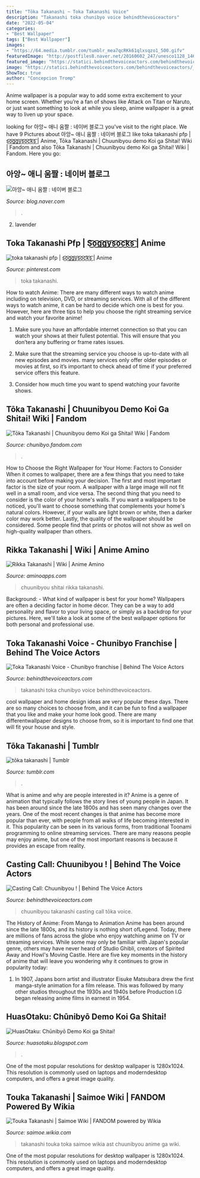 ```yaml
---
title: "Tōka Takanashi ~ Toka Takanashi Voice"
description: "Takanashi toka chunibyo voice behindthevoiceactors"
date: "2022-05-04"
categories:
- "Best Wallpaper"
tags: ["Best Wallpaper"]
images:
- "https://64.media.tumblr.com/tumblr_mea7qcRKk61qlxsqzo1_500.gifv"
featuredImage: "http://postfiles8.naver.net/20160602_247/unesco1128_1464856400734rkesr_GIF/100783ee23add499836fbb6fef7c88fb20fecc7f.gif?type=w2"
featured_image: "https://statici.behindthevoiceactors.com/behindthevoiceactors/_img/chars/thumbs/toka-takanashi-chunibyo-3.75_thumb.jpg"
image: "https://statici.behindthevoiceactors.com/behindthevoiceactors/_img/chars/thumbs/toka-takanashi-chunibyo-3.75_thumb.jpg"
ShowToc: true
author: "Concepcion Tromp"
---
```



Anime wallpaper is a popular way to add some extra excitement to your home screen. Whether you’re a fan of shows like Attack on Titan or Naruto, or just want something to look at while you sleep, anime wallpaper is a great way to liven up your space.

	

		
looking for 아앙~ 애니 움짤 : 네이버 블로그 you've visit to the right place. We have 9 Pictures about 아앙~ 애니 움짤 : 네이버 블로그 like toka takanashi pfp | s͜͡o͜͡g͜͡g͜͡y͜͡s͜͡o͜͡c͜͡k͜͡s͜͡ | Anime, Tōka Takanashi | Chuunibyou demo Koi ga Shitai! Wiki | Fandom and also Tōka Takanashi | Chuunibyou demo Koi ga Shitai! Wiki | Fandom. Here you go:
		
    
## 아앙~ 애니 움짤 : 네이버 블로그

<img loading=lazy src="http://postfiles8.naver.net/20160602_247/unesco1128_1464856400734rkesr_GIF/100783ee23add499836fbb6fef7c88fb20fecc7f.gif?type=w2" onerror="this.onerror=null;this.src='https://tse4.mm.bing.net/th?id=OIP.EL0OPg34gqKp4mW3shKsxwHaFU&amp;pid=15.1';" alt="아앙~ 애니 움짤 : 네이버 블로그">

_Source: blog.naver.com_

>. 

	

2. lavender 

    
## Toka Takanashi Pfp | S͜͡o͜͡g͜͡g͜͡y͜͡s͜͡o͜͡c͜͡k͜͡s͜͡ | Anime

<img loading=lazy src="https://i.pinimg.com/736x/1f/76/a8/1f76a87dbd0903865e5c38a96accc2ec.jpg" onerror="this.onerror=null;this.src='https://tse4.mm.bing.net/th?id=OIP.NvOs_Y9FIZuRPaoUDc9bYQHaHa&amp;pid=15.1';" alt="toka takanashi pfp | s͜͡o͜͡g͜͡g͜͡y͜͡s͜͡o͜͡c͜͡k͜͡s͜͡ | Anime">

_Source: pinterest.com_

>toka takanashi. 

	

How to watch Anime: There are many different ways to watch anime including on television, DVD, or streaming services.
With all of the different ways to watch anime, it can be hard to decide which one is best for you. However, here are three tips to help you choose the right streaming service and watch your favorite anime!
1. Make sure you have an affordable internet connection so that you can watch your shows at their fullest potential. This will ensure that you don’tera any buffering or frame rates issues.

2. Make sure that the streaming service you choose is up-to-date with all new episodes and movies. many services only offer older episodes or movies at first, so it’s important to check ahead of time if your preferred service offers this feature.

3. Consider how much time you want to spend watching your favorite shows.

    
## Tōka Takanashi | Chuunibyou Demo Koi Ga Shitai! Wiki | Fandom

<img loading=lazy src="https://static.wikia.nocookie.net/chuunibyou-demo-koi-ga-shitai/images/6/69/TokaTakanashi.png/revision/latest?cb=20121206082314" onerror="this.onerror=null;this.src='https://tse3.mm.bing.net/th?id=OIP.WW68NNnhbZ4Z6uUB6QbrhAAAAA&amp;pid=15.1';" alt="Tōka Takanashi | Chuunibyou demo Koi ga Shitai! Wiki | Fandom">

_Source: chunibyo.fandom.com_

>. 

	

How to Choose the Right Wallpaper for Your Home: Factors to Consider
When it comes to wallpaper, there are a few things that you need to take into account before making your decision. The first and most important factor is the size of your room. A wallpaper with a large image will not fit well in a small room, and vice versa. 
The second thing that you need to consider is the color of your home's walls. If you want a wallpapers to be noticed, you'll want to choose something that complements your home's natural colors. However, if your walls are light brown or white, then a darker color may work better. 
Lastly, the quality of the wallpaper should be considered. Some people find that prints or photos will not show as well on high-quality wallpaper than others.

    
## Rikka Takanashi | Wiki | Anime Amino

<img loading=lazy src="http://pm1.narvii.com/5630/8671634ba700ec208a649653e7a0f69aab9b7bd4_00.jpg" onerror="this.onerror=null;this.src='https://tse2.mm.bing.net/th?id=OIP.-FYJyiRvIjJX6FkiYvFH_wHaEK&amp;pid=15.1';" alt="Rikka Takanashi | Wiki | Anime Amino">

_Source: aminoapps.com_

>chuunibyou shitai rikka takanashi. 

	

Background: - What kind of wallpaper is best for your home?
Wallpapers are often a deciding factor in home décor. They can be a way to add personality and flavor to your living space, or simply as a backdrop for your pictures. Here, we'll take a look at some of the best wallpaper options for both personal and professional use.

    
## Toka Takanashi Voice - Chunibyo Franchise | Behind The Voice Actors

<img loading=lazy src="https://statici.behindthevoiceactors.com/behindthevoiceactors/_img/chars/thumbs/toka-takanashi-chunibyo-3.75_thumb.jpg" onerror="this.onerror=null;this.src='https://tse2.mm.bing.net/th?id=OIP.3JNj9IrmE8Y-aUgBUeK65AAAAA&amp;pid=15.1';" alt="Toka Takanashi Voice - Chunibyo franchise | Behind The Voice Actors">

_Source: behindthevoiceactors.com_

>takanashi toka chunibyo voice behindthevoiceactors. 

	

cool wallpaper and home design ideas are very popular these days. There are so many choices to choose from, and it can be fun to find a wallpaper that you like and make your home look good. There are many differentwallpaper designs to choose from, so it is important to find one that will fit your house and style.

    
## Tōka Takanashi | Tumblr

<img loading=lazy src="https://64.media.tumblr.com/tumblr_mea7qcRKk61qlxsqzo1_500.gifv" onerror="this.onerror=null;this.src='https://tse3.mm.bing.net/th?id=OIP.akBFT00bXDXA0CxZEyiq8wHaDt&amp;pid=15.1';" alt="tōka takanashi | Tumblr">

_Source: tumblr.com_

>. 

	

What is anime and why are people interested in it?
Anime is a genre of animation that typically follows the story lines of young people in Japan. It has been around since the late 1800s and has seen many changes over the years. One of the most recent changes is that anime has become more popular than ever, with people from all walks of life becoming interested in it. This popularity can be seen in its various forms, from traditional Toonami programming to online streaming services. There are many reasons people may enjoy anime, but one of the most important reasons is because it provides an escape from reality.

    
## Casting Call: Chuunibyou ! | Behind The Voice Actors

<img loading=lazy src="http://www.behindthevoiceactors.com/_img/castingcall/chars/ccc_42065.jpg" onerror="this.onerror=null;this.src='https://tse2.mm.bing.net/th?id=OIP.QUzgtOF2cjlfHyhWJx49BQHaIb&amp;pid=15.1';" alt="Casting Call: Chuunibyou ! | Behind The Voice Actors">

_Source: behindthevoiceactors.com_

>chuunibyou takanashi casting call tōka voice. 

	

The History of Anime: From Manga to Animation
Anime has been around since the late 1800s, and its history is nothing short ofLegend. Today, there are millions of fans across the globe who enjoy watching anime on TV or streaming services. While some may only be familiar with Japan's popular genre, others may have never heard of Studio Ghibli, creators of Spirited Away and Howl's Moving Castle. Here are five key moments in the history of anime that will leave you wondering why it continues to grow in popularity today:
1) In 1907, Japans born artist and illustrator Eisuke Matsubara drew the first manga-style animation for a film release. This was followed by many other studios throughout the 1930s and 1940s before Production I.G began releasing anime films in earnest in 1954.

    
## HuasOtaku: Chūnibyō Demo Koi Ga Shitai!

<img loading=lazy src="https://1.bp.blogspot.com/-_bTD0MUT-4M/UOG6soBUzEI/AAAAAAAAFk0/e70jpQzlXUo/s1600/%255BRayzero%255D+Chuunibyou+Demo+Koi+ga+Shitai%2521+-+02+_480p_.mp4_snapshot_14.43_%255B2012.12.31_10.21.40%255D.jpg" onerror="this.onerror=null;this.src='https://tse2.mm.bing.net/th?id=OIP.PvSYMDdNYb1e-Y09h80DrAHaEM&amp;pid=15.1';" alt="HuasOtaku: Chūnibyō Demo Koi ga Shitai!">

_Source: huasotaku.blogspot.com_

>. 

	

One of the most popular resolutions for desktop wallpaper is 1280x1024. This resolution is commonly used on laptops and moderndesktop computers, and offers a great image quality.

    
## Touka Takanashi | Saimoe Wiki | FANDOM Powered By Wikia

<img loading=lazy src="https://vignette.wikia.nocookie.net/saimoe/images/9/90/Takanashi_toka.png/revision/latest?cb=20130920214225" onerror="this.onerror=null;this.src='https://tse2.mm.bing.net/th?id=OIP.bepbBStRJxozKoyaQ6dXpgHaJQ&amp;pid=15.1';" alt="Touka Takanashi | Saimoe Wiki | FANDOM powered by Wikia">

_Source: saimoe.wikia.com_

>takanashi touka toka saimoe wikia ast chuunibyou anime ga wiki. 

	

One of the most popular resolutions for desktop wallpaper is 1280x1024. This resolution is commonly used on laptops and moderndesktop computers, and offers a great image quality.

